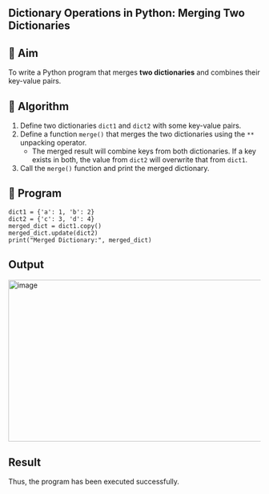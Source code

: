 ## Dictionary Operations in Python: Merging Two Dictionaries

## 🎯 Aim
To write a Python program that merges **two dictionaries** and combines their key-value pairs.

## 🧠 Algorithm
1. Define two dictionaries `dict1` and `dict2` with some key-value pairs.
2. Define a function `merge()` that merges the two dictionaries using the `**` unpacking operator.
   - The merged result will combine keys from both dictionaries. If a key exists in both, the value from `dict2` will overwrite that from `dict1`.
3. Call the `merge()` function and print the merged dictionary.

## 🧾 Program
~~~
dict1 = {'a': 1, 'b': 2}
dict2 = {'c': 3, 'd': 4}
merged_dict = dict1.copy() 
merged_dict.update(dict2)
print("Merged Dictionary:", merged_dict)
~~~
## Output
<img width="826" height="322" alt="image" src="https://github.com/user-attachments/assets/cc9898b2-ab4c-4d7c-a406-2ec40e329cf4" />

## Result
Thus, the program has been executed successfully.
